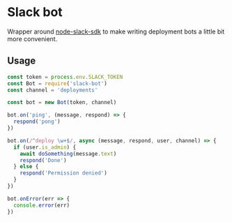 # Slack bot

Wrapper around [node-slack-sdk](https://github.com/slackapi/node-slack-sdk) to make writing
deployment bots a little bit more convenient.

## Usage

```javascript
const token = process.env.SLACK_TOKEN
const Bot = require('slack-bot')
const channel = 'deployments'

const bot = new Bot(token, channel)

bot.on('ping', (message, respond) => {
  respond('pong')
})

bot.on(/^deploy \w+$/, async (message, respond, user, channel) => {
  if (user.is_admin) {
    await doSomething(message.text)
    respond('Done')
  } else {
    respond('Permission denied')
  }
})

bot.onError(err => {
  console.error(err)
})
```